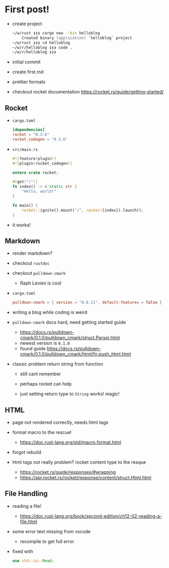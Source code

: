 # First post!

* create project

  ```zsh
  ~/w/rust ❯❯❯ cargo new --bin helloblog
      Created binary (application) `helloblog` project
  ~/w/rust ❯❯❯ cd helloblog
  ~/w/r/helloblog ❯❯❯ code .
  ~/w/r/helloblog ❯❯❯
  ```

* initial commit
* create first.md
* prettier formats
* checkout rocket documentation https://rocket.rs/guide/getting-started/

## Rocket

* `cargo.toml`

  ```toml
  [dependencies]
  rocket = "0.3.6"
  rocket_codegen = "0.3.6"
  ```

* `src/main.rs`

  ```rust
  #![feature(plugin)]
  #![plugin(rocket_codegen)]

  extern crate rocket;

  #[get("/")]
  fn index() -> &'static str {
      "Hello, world!"
  }

  fn main() {
      rocket::ignite().mount("/", routes![index]).launch();
  }
  ```

* it works!

## Markdown

* render markdown?

* checkout `rustdoc`

* checkout `pulldown-cmark`

  * Raph Levien is cool

* `cargo.toml`

  ```toml
  pulldown-cmark = { version = "0.0.11", default-features = false }
  ```

* writing a blog while coding is weird

* `pulldown-cmark` docs hard, need getting started guide

  * https://docs.rs/pulldown-cmark/0.1.0/pulldown_cmark/struct.Parser.html

  - newest version is `0.1.0`
  - found guide https://docs.rs/pulldown-cmark/0.1.0/pulldown_cmark/html/fn.push_html.html

* classic problem return string from function

  * still cant remember

  - perhaps rocket can help

  - just setting return type to `String` works! magic!

## HTML

* page not rendered correctly, needs html tags

- format macro to the rescue!

  * https://doc.rust-lang.org/std/macro.format.html

- forgot rebuild

- html tags not really problem? rocket content type to the resque
  * https://rocket.rs/guide/responses/#wrapping
  * https://api.rocket.rs/rocket/response/content/struct.Html.html

## File Handling

* reading a file!

  * https://doc.rust-lang.org/book/second-edition/ch12-02-reading-a-file.html

* some error text missing from vscode

  * recompile to get full error

* fixed with
  ```rust
  use std::io::Read;
  ```
